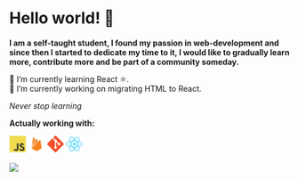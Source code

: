 # Hello world! 👋

**I am a self-taught student, I found my passion in web-development and since then I started to dedicate my time to it, I would like to gradually learn more, contribute more and be part of a community someday.**

🌱 I’m currently learning React ⚛️.
<br>
🔭 I’m currently working on migrating HTML to React.

_Never stop learning_

**Actually working with:** 

<code><img height="30" src="https://raw.githubusercontent.com/devicons/devicon/2809b567852a4648062a2d3e7c1c531367458c0b/icons/javascript/javascript-original.svg" alt='JavaScript'></code>
<code><img height="30" src="https://raw.githubusercontent.com/devicons/devicon/2809b567852a4648062a2d3e7c1c531367458c0b/icons/firebase/firebase-plain.svg" alt='Firebase'></code>
<code><img height="30" src="https://raw.githubusercontent.com/devicons/devicon/2809b567852a4648062a2d3e7c1c531367458c0b/icons/git/git-original.svg" alt='git'></code>
<code><img height="30" src="https://raw.githubusercontent.com/devicons/devicon/2809b567852a4648062a2d3e7c1c531367458c0b/icons/react/react-original.svg" alt='React'></code>

<a href="https://github.com/anuraghazra/github-readme-stats">
  <img align="center" src="https://github-readme-stats.vercel.app/api/top-langs/?username=danmarqz&layout=compact&theme=dracula" />
</a>

<!--
**DanMarqz/danmarqz** is a ✨ _special_ ✨ repository because its `README.md` (this file) appears on your GitHub profile.

Here are some ideas to get you started:

- 🔭 I’m currently working on ...
- 🌱 I’m currently learning ...
- 👯 I’m looking to collaborate on ...
- 🤔 I’m looking for help with ...
- 💬 Ask me about ...
- 📫 How to reach me: ...
- 😄 Pronouns: ...
- ⚡ Fun fact: ...
-->
